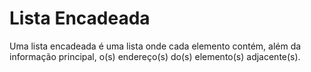 # Lista Encadeada

Uma lista encadeada é uma lista onde cada elemento contém, além da informação principal, o(s) endereço(s) do(s) elemento(s) adjacente(s).
